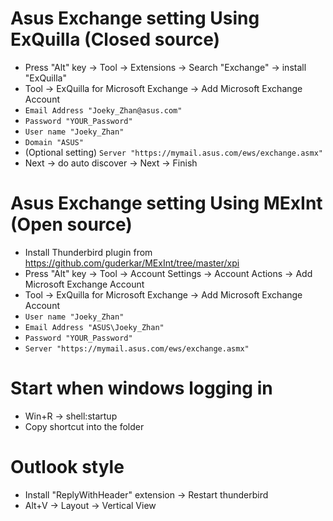 Asus Exchange setting Using ExQuilla (Closed source)
=====
* Press "Alt" key -> Tool -> Extensions -> Search "Exchange" -> install "ExQuilla"
* Tool -> ExQuilla for Microsoft Exchange -> Add Microsoft Exchange Account
* `Email Address "Joeky_Zhan@asus.com"`
* `Password "YOUR_Password"`
* `User name "Joeky_Zhan"`
* `Domain "ASUS"`
* (Optional setting) `Server "https://mymail.asus.com/ews/exchange.asmx"`
* Next -> do auto discover -> Next -> Finish

Asus Exchange setting Using MExInt (Open source)
=====
* Install Thunderbird plugin from https://github.com/guderkar/MExInt/tree/master/xpi
* Press "Alt" key -> Tool -> Account Settings -> Account Actions -> Add Microsoft Exchange Account
* Tool -> ExQuilla for Microsoft Exchange -> Add Microsoft Exchange Account
* `User name "Joeky_Zhan"`
* `Email Address "ASUS\Joeky_Zhan"`
* `Password "YOUR_Password"`
* `Server "https://mymail.asus.com/ews/exchange.asmx"`

Start when windows logging in
=====
* Win+R -> shell:startup
* Copy shortcut into the folder

Outlook style
=====
* Install "ReplyWithHeader" extension -> Restart thunderbird
* Alt+V -> Layout -> Vertical View
